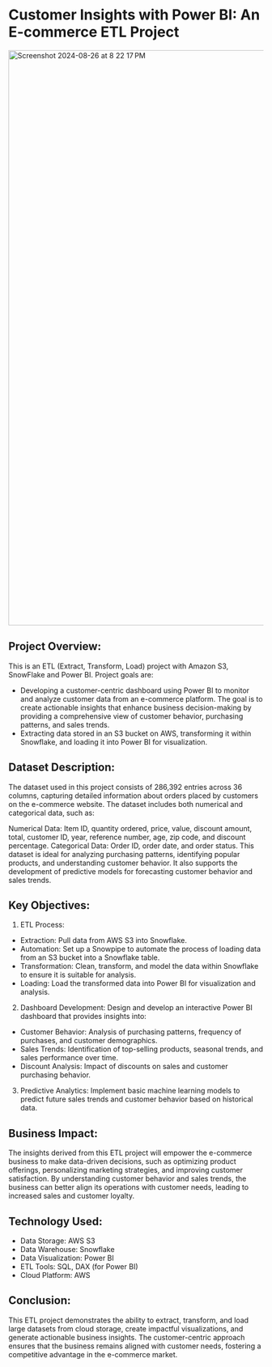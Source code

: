 # Customer Insights with Power BI: An E-commerce ETL Project

<img width="1137" alt="Screenshot 2024-08-26 at 8 22 17 PM" src="https://github.com/user-attachments/assets/f09afe50-aba6-4177-8674-86aabe23dd58">

## Project Overview:
This is an ETL (Extract, Transform, Load) project with Amazon S3, SnowFlake and Power BI. Project goals are:
  * Developing a customer-centric dashboard using Power BI to monitor and analyze customer data from an e-commerce platform.  The goal is to create actionable insights that enhance business decision-making by providing a comprehensive view of customer behavior, purchasing patterns, and sales trends.
  * Extracting data stored in an S3 bucket on AWS, transforming it within Snowflake, and loading it into Power BI for visualization.

## Dataset Description:
The dataset used in this project consists of 286,392 entries across 36 columns, capturing detailed information about orders placed by customers on the e-commerce website. The dataset includes both numerical and categorical data, such as:

Numerical Data: Item ID, quantity ordered, price, value, discount amount, total, customer ID, year, reference number, age, zip code, and discount percentage.
Categorical Data: Order ID, order date, and order status.
This dataset is ideal for analyzing purchasing patterns, identifying popular products, and understanding customer behavior. It also supports the development of predictive models for forecasting customer behavior and sales trends.

## Key Objectives:

1. ETL Process:
* Extraction: Pull data from AWS S3 into Snowflake.
* Automation: Set up a Snowpipe to automate the process of loading data from an S3 bucket into a Snowflake table. 
* Transformation: Clean, transform, and model the data within Snowflake to ensure it is suitable for analysis.
* Loading: Load the transformed data into Power BI for visualization and analysis.
  
2. Dashboard Development: Design and develop an interactive Power BI dashboard that provides insights into:
* Customer Behavior: Analysis of purchasing patterns, frequency of purchases, and customer demographics.
* Sales Trends: Identification of top-selling products, seasonal trends, and sales performance over time.
* Discount Analysis: Impact of discounts on sales and customer purchasing behavior.

3. Predictive Analytics: Implement basic machine learning models to predict future sales trends and customer behavior based on historical data.

## Business Impact:
The insights derived from this ETL project will empower the e-commerce business to make data-driven decisions, such as optimizing product offerings, personalizing marketing strategies, and improving customer satisfaction. By understanding customer behavior and sales trends, the business can better align its operations with customer needs, leading to increased sales and customer loyalty.

## Technology Used:
* Data Storage: AWS S3
* Data Warehouse: Snowflake
* Data Visualization: Power BI
* ETL Tools: SQL, DAX (for Power BI)
* Cloud Platform: AWS

## Conclusion:
This ETL project demonstrates the ability to extract, transform, and load large datasets from cloud storage, create impactful visualizations, and generate actionable business insights. The customer-centric approach ensures that the business remains aligned with customer needs, fostering a competitive advantage in the e-commerce market.
